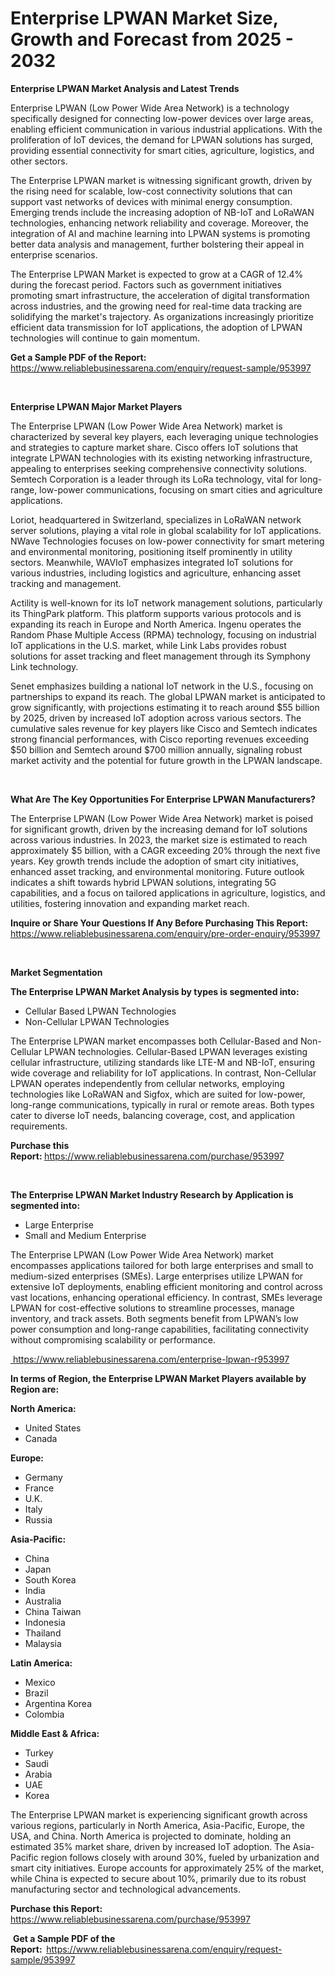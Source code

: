 <p><h1>Enterprise LPWAN Market Size, Growth and Forecast from 2025 - 2032</h1></p><p><strong>Enterprise LPWAN Market Analysis and Latest Trends</strong></p>
<p><p>Enterprise LPWAN (Low Power Wide Area Network) is a technology specifically designed for connecting low-power devices over large areas, enabling efficient communication in various industrial applications. With the proliferation of IoT devices, the demand for LPWAN solutions has surged, providing essential connectivity for smart cities, agriculture, logistics, and other sectors. </p><p>The Enterprise LPWAN market is witnessing significant growth, driven by the rising need for scalable, low-cost connectivity solutions that can support vast networks of devices with minimal energy consumption. Emerging trends include the increasing adoption of NB-IoT and LoRaWAN technologies, enhancing network reliability and coverage. Moreover, the integration of AI and machine learning into LPWAN systems is promoting better data analysis and management, further bolstering their appeal in enterprise scenarios.</p><p>The Enterprise LPWAN Market is expected to grow at a CAGR of 12.4% during the forecast period. Factors such as government initiatives promoting smart infrastructure, the acceleration of digital transformation across industries, and the growing need for real-time data tracking are solidifying the market's trajectory. As organizations increasingly prioritize efficient data transmission for IoT applications, the adoption of LPWAN technologies will continue to gain momentum.</p></p>
<p><strong>Get a Sample PDF of the Report:&nbsp;</strong> <a href="https://www.reliablebusinessarena.com/enquiry/request-sample/953997?utm_campaign=2110&utm_medium=2&utm_source=Github&utm_content=ia&utm_term=18042025&utm_id=enterprise-lpwan">https://www.reliablebusinessarena.com/enquiry/request-sample/953997</a></p>
<p>&nbsp;</p>
<p><strong>Enterprise LPWAN Major Market Players</strong></p>
<p><p>The Enterprise LPWAN (Low Power Wide Area Network) market is characterized by several key players, each leveraging unique technologies and strategies to capture market share. Cisco offers IoT solutions that integrate LPWAN technologies with its existing networking infrastructure, appealing to enterprises seeking comprehensive connectivity solutions. Semtech Corporation is a leader through its LoRa technology, vital for long-range, low-power communications, focusing on smart cities and agriculture applications.</p><p>Loriot, headquartered in Switzerland, specializes in LoRaWAN network server solutions, playing a vital role in global scalability for IoT applications. NWave Technologies focuses on low-power connectivity for smart metering and environmental monitoring, positioning itself prominently in utility sectors. Meanwhile, WAVIoT emphasizes integrated IoT solutions for various industries, including logistics and agriculture, enhancing asset tracking and management.</p><p>Actility is well-known for its IoT network management solutions, particularly its ThingPark platform. This platform supports various protocols and is expanding its reach in Europe and North America. Ingenu operates the Random Phase Multiple Access (RPMA) technology, focusing on industrial IoT applications in the U.S. market, while Link Labs provides robust solutions for asset tracking and fleet management through its Symphony Link technology.</p><p>Senet emphasizes building a national IoT network in the U.S., focusing on partnerships to expand its reach. The global LPWAN market is anticipated to grow significantly, with projections estimating it to reach around $55 billion by 2025, driven by increased IoT adoption across various sectors. The cumulative sales revenue for key players like Cisco and Semtech indicates strong financial performances, with Cisco reporting revenues exceeding $50 billion and Semtech around $700 million annually, signaling robust market activity and the potential for future growth in the LPWAN landscape.</p></p>
<p>&nbsp;</p>
<p><strong>What Are The Key Opportunities For Enterprise LPWAN Manufacturers?</strong></p>
<p><p>The Enterprise LPWAN (Low Power Wide Area Network) market is poised for significant growth, driven by the increasing demand for IoT solutions across various industries. In 2023, the market size is estimated to reach approximately $5 billion, with a CAGR exceeding 20% through the next five years. Key growth trends include the adoption of smart city initiatives, enhanced asset tracking, and environmental monitoring. Future outlook indicates a shift towards hybrid LPWAN solutions, integrating 5G capabilities, and a focus on tailored applications in agriculture, logistics, and utilities, fostering innovation and expanding market reach.</p></p>
<p><strong>Inquire or Share Your Questions If Any Before Purchasing This Report:</strong> <a href="https://www.reliablebusinessarena.com/enquiry/pre-order-enquiry/953997?utm_campaign=2110&utm_medium=2&utm_source=Github&utm_content=ia&utm_term=18042025&utm_id=enterprise-lpwan">https://www.reliablebusinessarena.com/enquiry/pre-order-enquiry/953997</a></p>
<p>&nbsp;</p>
<p><strong>Market Segmentation</strong></p>
<p><strong>The Enterprise LPWAN Market Analysis by types is segmented into:</strong></p>
<p><ul><li>Cellular Based LPWAN Technologies</li><li>Non-Cellular LPWAN Technologies</li></ul></p>
<p><p>The Enterprise LPWAN market encompasses both Cellular-Based and Non-Cellular LPWAN technologies. Cellular-Based LPWAN leverages existing cellular infrastructure, utilizing standards like LTE-M and NB-IoT, ensuring wide coverage and reliability for IoT applications. In contrast, Non-Cellular LPWAN operates independently from cellular networks, employing technologies like LoRaWAN and Sigfox, which are suited for low-power, long-range communications, typically in rural or remote areas. Both types cater to diverse IoT needs, balancing coverage, cost, and application requirements.</p></p>
<p><strong>Purchase this Report:&nbsp;</strong><a href="https://www.reliablebusinessarena.com/purchase/953997?utm_campaign=2110&utm_medium=2&utm_source=Github&utm_content=ia&utm_term=18042025&utm_id=enterprise-lpwan">https://www.reliablebusinessarena.com/purchase/953997</a></p>
<p>&nbsp;</p>
<p><strong>The Enterprise LPWAN Market Industry Research by Application is segmented into:</strong></p>
<p><ul><li>Large Enterprise</li><li>Small and Medium Enterprise</li></ul></p>
<p><p>The Enterprise LPWAN (Low Power Wide Area Network) market encompasses applications tailored for both large enterprises and small to medium-sized enterprises (SMEs). Large enterprises utilize LPWAN for extensive IoT deployments, enabling efficient monitoring and control across vast locations, enhancing operational efficiency. In contrast, SMEs leverage LPWAN for cost-effective solutions to streamline processes, manage inventory, and track assets. Both segments benefit from LPWAN’s low power consumption and long-range capabilities, facilitating connectivity without compromising scalability or performance.</p></p>
<p><a href="https://www.reliablebusinessarena.com/enterprise-lpwan-r953997?utm_campaign=2110&utm_medium=2&utm_source=Github&utm_content=ia&utm_term=18042025&utm_id=enterprise-lpwan">&nbsp;https://www.reliablebusinessarena.com/enterprise-lpwan-r953997</a></p>
<p><strong>In terms of Region, the Enterprise LPWAN Market Players available by Region are:</strong></p>
<p>
    <p> <strong> North America: </strong>
        <ul>
            <li>United States</li>
            <li>Canada</li>
        </ul>
        </p> 
    <p> <strong> Europe: </strong>
        <ul>
            <li>Germany</li>
            <li>France</li>
            <li>U.K.</li>
            <li>Italy</li>
            <li>Russia</li>
        </ul>
        </p> 
    <p> <strong> Asia-Pacific: </strong>
        <ul>
            <li>China</li>
            <li>Japan</li>
            <li>South Korea</li>
            <li>India</li>
            <li>Australia</li>
            <li>China Taiwan</li>
            <li>Indonesia</li>
            <li>Thailand</li>
            <li>Malaysia</li>
        </ul>
        </p> 
    <p> <strong> Latin America: </strong>
        <ul>
            <li>Mexico</li>
            <li>Brazil</li>
            <li>Argentina Korea</li>
            <li>Colombia</li>
        </ul>
        </p> 
    <p> <strong> Middle East & Africa: </strong>
        <ul>
            <li>Turkey</li>
            <li>Saudi</li>
            <li>Arabia</li>
            <li>UAE</li>
            <li>Korea</li>
        </ul>
    </p>
    </p>
<p><p>The Enterprise LPWAN market is experiencing significant growth across various regions, particularly in North America, Asia-Pacific, Europe, the USA, and China. North America is projected to dominate, holding an estimated 35% market share, driven by increased IoT adoption. The Asia-Pacific region follows closely with around 30%, fueled by urbanization and smart city initiatives. Europe accounts for approximately 25% of the market, while China is expected to secure about 10%, primarily due to its robust manufacturing sector and technological advancements.</p></p>
<p><strong>Purchase this Report: </strong><a href="https://www.reliablebusinessarena.com/purchase/953997?utm_campaign=2110&utm_medium=2&utm_source=Github&utm_content=ia&utm_term=18042025&utm_id=enterprise-lpwan">https://www.reliablebusinessarena.com/purchase/953997</a></p>
<p>&nbsp;<strong>Get a Sample PDF of the Report:&nbsp;&nbsp;</strong><a href="https://www.reliablebusinessarena.com/enquiry/request-sample/953997?utm_campaign=2110&utm_medium=2&utm_source=Github&utm_content=ia&utm_term=18042025&utm_id=enterprise-lpwan">https://www.reliablebusinessarena.com/enquiry/request-sample/953997</a></p>
<p><strong></strong></p>
<p><p></p><p></p><p></p></p>